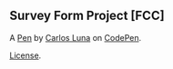 Survey Form Project [FCC]
-------------------------


A [Pen](https://codepen.io/cluna2305/pen/gOpeyBK) by [Carlos Luna](https://codepen.io/cluna2305) on [CodePen](https://codepen.io).

[License](https://codepen.io/cluna2305/pen/gOpeyBK/license).